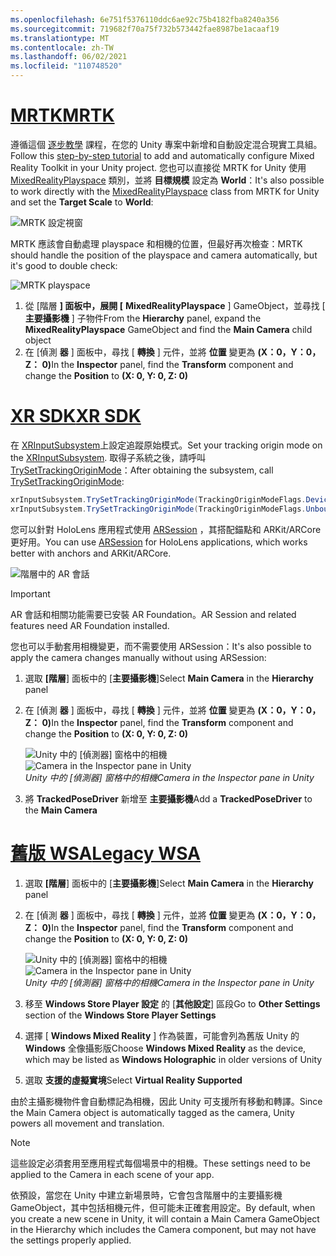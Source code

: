 ```yaml
---
ms.openlocfilehash: 6e751f5376110ddc6ae92c75b4182fba8240a356
ms.sourcegitcommit: 719682f70a75f732b573442fae8987be1acaaf19
ms.translationtype: MT
ms.contentlocale: zh-TW
ms.lasthandoff: 06/02/2021
ms.locfileid: "110748520"
---
```

# <a name="mrtk"></a>[<span data-ttu-id="5fe0e-101">MRTK</span><span class="sxs-lookup"><span data-stu-id="5fe0e-101">MRTK</span></span>](#tab/mrtk)
<!-- NEVER CHANGE THE ABOVE LINE! -->

<span data-ttu-id="5fe0e-102">遵循這個 [逐步教學](../../tutorials/mr-learning-base-01.md) 課程，在您的 Unity 專案中新增和自動設定混合現實工具組。</span><span class="sxs-lookup"><span data-stu-id="5fe0e-102">Follow this [step-by-step tutorial](../../tutorials/mr-learning-base-01.md) to add and automatically configure Mixed Reality Toolkit in your Unity project.</span></span> <span data-ttu-id="5fe0e-103">您也可以直接從 MRTK for Unity 使用 [MixedRealityPlayspace](/dotnet/api/microsoft.mixedreality.toolkit.mixedrealityplayspace) 類別，並將 **目標規模** 設定為 **World**：</span><span class="sxs-lookup"><span data-stu-id="5fe0e-103">It's also possible to work directly with the [MixedRealityPlayspace](/dotnet/api/microsoft.mixedreality.toolkit.mixedrealityplayspace) class from MRTK for Unity and set the **Target Scale** to **World**:</span></span>

![MRTK 設定視窗](../../images/mrtk-target-scale.png)

<span data-ttu-id="5fe0e-105">MRTK 應該會自動處理 playspace 和相機的位置，但最好再次檢查：</span><span class="sxs-lookup"><span data-stu-id="5fe0e-105">MRTK should handle the position of the playspace and camera automatically, but it's good to double check:</span></span>

![MRTK playspace](../../images/mrtk-playspace.png)

1. <span data-ttu-id="5fe0e-107">從 [階層 **] 面板中，展開 [** **MixedRealityPlayspace** ] GameObject，並尋找 [ **主要攝影機** ] 子物件</span><span class="sxs-lookup"><span data-stu-id="5fe0e-107">From the **Hierarchy** panel, expand the **MixedRealityPlayspace** GameObject and find the **Main Camera** child object</span></span>
2. <span data-ttu-id="5fe0e-108">在 [偵測 **器** ] 面板中，尋找 [ **轉換** ] 元件，並將 **位置** 變更為 **(X：0，Y：0，Z： 0)**</span><span class="sxs-lookup"><span data-stu-id="5fe0e-108">In the **Inspector** panel, find the **Transform** component and change the **Position** to **(X: 0, Y: 0, Z: 0)**</span></span>

# <a name="xr-sdk"></a>[<span data-ttu-id="5fe0e-109">XR SDK</span><span class="sxs-lookup"><span data-stu-id="5fe0e-109">XR SDK</span></span>](#tab/xr)
<!-- NEVER CHANGE THE ABOVE LINE! -->

<span data-ttu-id="5fe0e-110">在 [XRInputSubsystem](https://docs.unity3d.com/Documentation/ScriptReference/XR.XRInputSubsystem.html)上設定追蹤原始模式。</span><span class="sxs-lookup"><span data-stu-id="5fe0e-110">Set your tracking origin mode on the [XRInputSubsystem](https://docs.unity3d.com/Documentation/ScriptReference/XR.XRInputSubsystem.html).</span></span> <span data-ttu-id="5fe0e-111">取得子系統之後，請呼叫 [TrySetTrackingOriginMode](https://docs.unity3d.com/Documentation/ScriptReference/XR.XRInputSubsystem.TrySetTrackingOriginMode.html)：</span><span class="sxs-lookup"><span data-stu-id="5fe0e-111">After obtaining the subsystem, call [TrySetTrackingOriginMode](https://docs.unity3d.com/Documentation/ScriptReference/XR.XRInputSubsystem.TrySetTrackingOriginMode.html):</span></span>

```cs
xrInputSubsystem.TrySetTrackingOriginMode(TrackingOriginModeFlags.Device);
xrInputSubsystem.TrySetTrackingOriginMode(TrackingOriginModeFlags.Unbounded); // Recommendation for OpenXR
```

<span data-ttu-id="5fe0e-112">您可以針對 HoloLens 應用程式使用 [ARSession](https://docs.unity3d.com/Packages/com.unity.xr.arfoundation@2.1/manual/index.html#installing-ar-foundation) ，其搭配錨點和 ARKit/ARCore 更好用。</span><span class="sxs-lookup"><span data-stu-id="5fe0e-112">You can use [ARSession](https://docs.unity3d.com/Packages/com.unity.xr.arfoundation@2.1/manual/index.html#installing-ar-foundation) for HoloLens applications, which works better with anchors and ARKit/ARCore.</span></span>

![階層中的 AR 會話](../../images/xrsdk-arsession.png)

> [!IMPORTANT]
> <span data-ttu-id="5fe0e-114">AR 會話和相關功能需要已安裝 AR Foundation。</span><span class="sxs-lookup"><span data-stu-id="5fe0e-114">AR Session and related features need AR Foundation installed.</span></span>

<span data-ttu-id="5fe0e-115">您也可以手動套用相機變更，而不需要使用 ARSession：</span><span class="sxs-lookup"><span data-stu-id="5fe0e-115">It's also possible to apply the camera changes manually without using ARSession:</span></span>

1. <span data-ttu-id="5fe0e-116">選取 **[階層**] 面板中的 [**主要攝影機**]</span><span class="sxs-lookup"><span data-stu-id="5fe0e-116">Select **Main Camera** in the **Hierarchy** panel</span></span>
1. <span data-ttu-id="5fe0e-117">在 [偵測 **器** ] 面板中，尋找 [ **轉換** ] 元件，並將 **位置** 變更為 **(X：0，Y：0，Z： 0)**</span><span class="sxs-lookup"><span data-stu-id="5fe0e-117">In the **Inspector** panel, find the **Transform** component and change the **Position** to **(X: 0, Y: 0, Z: 0)**</span></span>

   <span data-ttu-id="5fe0e-118">![Unity 中的 [偵測器] 窗格中的相機](../../images/maincamera-350px.png)</span><span class="sxs-lookup"><span data-stu-id="5fe0e-118">![Camera in the Inspector pane in Unity](../../images/maincamera-350px.png)</span></span>  
   <span data-ttu-id="5fe0e-119">*Unity 中的 [偵測器] 窗格中的相機*</span><span class="sxs-lookup"><span data-stu-id="5fe0e-119">*Camera in the Inspector pane in Unity*</span></span>

1. <span data-ttu-id="5fe0e-120">將 **TrackedPoseDriver** 新增至 **主要攝影機**</span><span class="sxs-lookup"><span data-stu-id="5fe0e-120">Add a **TrackedPoseDriver** to the **Main Camera**</span></span>

# <a name="legacy-wsa"></a>[<span data-ttu-id="5fe0e-121">舊版 WSA</span><span class="sxs-lookup"><span data-stu-id="5fe0e-121">Legacy WSA</span></span>](#tab/wsa)
<!-- NEVER CHANGE THE ABOVE LINE! -->

1. <span data-ttu-id="5fe0e-122">選取 **[階層**] 面板中的 [**主要攝影機**]</span><span class="sxs-lookup"><span data-stu-id="5fe0e-122">Select **Main Camera** in the **Hierarchy** panel</span></span>
1. <span data-ttu-id="5fe0e-123">在 [偵測 **器** ] 面板中，尋找 [ **轉換** ] 元件，並將 **位置** 變更為 **(X：0，Y：0，Z： 0)**</span><span class="sxs-lookup"><span data-stu-id="5fe0e-123">In the **Inspector** panel, find the **Transform** component and change the **Position** to **(X: 0, Y: 0, Z: 0)**</span></span>

   <span data-ttu-id="5fe0e-124">![Unity 中的 [偵測器] 窗格中的相機](../../images/maincamera-350px.png)</span><span class="sxs-lookup"><span data-stu-id="5fe0e-124">![Camera in the Inspector pane in Unity](../../images/maincamera-350px.png)</span></span>  
   <span data-ttu-id="5fe0e-125">*Unity 中的 [偵測器] 窗格中的相機*</span><span class="sxs-lookup"><span data-stu-id="5fe0e-125">*Camera in the Inspector pane in Unity*</span></span>

1. <span data-ttu-id="5fe0e-126">移至 **Windows Store Player 設定** 的 [**其他設定**] 區段</span><span class="sxs-lookup"><span data-stu-id="5fe0e-126">Go to **Other Settings** section of the **Windows Store Player Settings**</span></span>
1. <span data-ttu-id="5fe0e-127">選擇 [ **Windows Mixed Reality** ] 作為裝置，可能會列為舊版 Unity 的 **Windows** 全像攝影版</span><span class="sxs-lookup"><span data-stu-id="5fe0e-127">Choose **Windows Mixed Reality** as the device, which may be listed as **Windows Holographic** in older versions of Unity</span></span>
1. <span data-ttu-id="5fe0e-128">選取 **支援的虛擬實境**</span><span class="sxs-lookup"><span data-stu-id="5fe0e-128">Select **Virtual Reality Supported**</span></span>

<span data-ttu-id="5fe0e-129">由於主攝影機物件會自動標記為相機，因此 Unity 可支援所有移動和轉譯。</span><span class="sxs-lookup"><span data-stu-id="5fe0e-129">Since the Main Camera object is automatically tagged as the camera, Unity powers all movement and translation.</span></span>

>[!NOTE]
><span data-ttu-id="5fe0e-130">這些設定必須套用至應用程式每個場景中的相機。</span><span class="sxs-lookup"><span data-stu-id="5fe0e-130">These settings need to be applied to the Camera in each scene of your app.</span></span>
>
><span data-ttu-id="5fe0e-131">依預設，當您在 Unity 中建立新場景時，它會包含階層中的主要攝影機 GameObject，其中包括相機元件，但可能未正確套用設定。</span><span class="sxs-lookup"><span data-stu-id="5fe0e-131">By default, when you create a new scene in Unity, it will contain a Main Camera GameObject in the Hierarchy which includes the Camera component, but may not have the settings properly applied.</span></span>